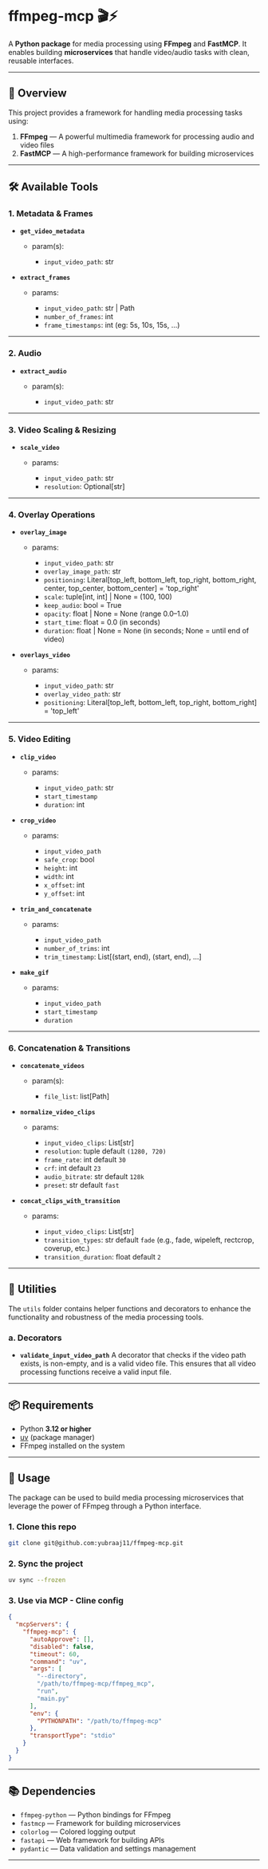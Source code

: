 
# ffmpeg-mcp 🎬⚡

A **Python package** for media processing using **FFmpeg** and **FastMCP**.
It enables building **microservices** that handle video/audio tasks with clean, reusable interfaces.

---

## 📖 Overview

This project provides a framework for handling media processing tasks using:

1. **FFmpeg** — A powerful multimedia framework for processing audio and video files
2. **FastMCP** — A high-performance framework for building microservices

---

## 🛠️ Available Tools

### 1. Metadata & Frames

* **`get_video_metadata`**

  * param(s):

    * `input_video_path`: str

* **`extract_frames`**

  * params:

    * `input_video_path`: str | Path
    * `number_of_frames`: int
    * `frame_timestamps`: int (eg: 5s, 10s, 15s, ...)

---

### 2. Audio

* **`extract_audio`**

  * param(s):

    * `input_video_path`: str

---

### 3. Video Scaling & Resizing

* **`scale_video`**

  * params:

    * `input_video_path`: str
    * `resolution`: Optional\[str]

---

### 4. Overlay Operations

* **`overlay_image`**

  * params:

    * `input_video_path`: str
    * `overlay_image_path`: str
    * `positioning`: Literal\[top\_left, bottom\_left, top\_right, bottom\_right, center, top\_center, bottom\_center] = 'top\_right'
    * `scale`: tuple\[int, int] | None = (100, 100)
    * `keep_audio`: bool = True
    * `opacity`: float | None = None (range 0.0–1.0)
    * `start_time`: float = 0.0 (in seconds)
    * `duration`: float | None = None (in seconds; None = until end of video)

* **`overlays_video`**

  * params:

    * `input_video_path`: str
    * `overlay_video_path`: str
    * `positioning`: Literal\[top\_left, bottom\_left, top\_right, bottom\_right] = 'top\_left'

---

### 5. Video Editing

* **`clip_video`**

  * params:

    * `input_video_path`: str
    * `start_timestamp`
    * `duration`: int

* **`crop_video`**

  * params:

    * `input_video_path`
    * `safe_crop`: bool
    * `height`: int
    * `width`: int
    * `x_offset`: int
    * `y_offset`: int

* **`trim_and_concatenate`**

  * params:

    * `input_video_path`
    * `number_of_trims`: int
    * `trim_timestamp`: List\[(start, end), (start, end), ...]

* **`make_gif`**

  * params:

    * `input_video_path`
    * `start_timestamp`
    * `duration`

---

### 6. Concatenation & Transitions

* **`concatenate_videos`**

  * param(s):

    * `file_list`: list\[Path]

* **`normalize_video_clips`**

  * params:

    * `input_video_clips`: List\[str]
    * `resolution`: tuple default `(1280, 720)`
    * `frame_rate`: int default `30`
    * `crf`: int default `23`
    * `audio_bitrate`: str default `128k`
    * `preset`: str default `fast`

* **`concat_clips_with_transition`**

  * params:

    * `input_video_clips`: List\[str]
    * `transition_types`: str default `fade` (e.g., fade, wipeleft, rectcrop, coverup, etc.)
    * `transition_duration`: float default `2`

---

## 🧰 Utilities

The `utils` folder contains helper functions and decorators to enhance the functionality and robustness of the media processing tools.

### a. Decorators

* **`validate_input_video_path`**
  A decorator that checks if the video path exists, is non-empty, and is a valid video file.
  This ensures that all video processing functions receive a valid input file.

---

## 📦 Requirements

* Python **3.12 or higher**
* [uv](https://docs.astral.sh/uv/) (package manager)
* FFmpeg installed on the system

---

## 🚀 Usage

The package can be used to build media processing microservices that leverage the power of FFmpeg through a Python interface.

### 1. Clone this repo

```bash
git clone git@github.com:yubraaj11/ffmpeg-mcp.git
```

### 2. Sync the project

```bash
uv sync --frozen
```

### 3. Use via MCP - Cline config

```json
{
  "mcpServers": {
    "ffmpeg-mcp": {
      "autoApprove": [],
      "disabled": false,
      "timeout": 60,
      "command": "uv",
      "args": [
        "--directory",
        "/path/to/ffmpeg-mcp/ffmpeg_mcp",
        "run",
        "main.py"
      ],
      "env": {
        "PYTHONPATH": "/path/to/ffmpeg-mcp"
      },
      "transportType": "stdio"
    }
  }
}
```

---

## 📚 Dependencies

* `ffmpeg-python` — Python bindings for FFmpeg
* `fastmcp` — Framework for building microservices
* `colorlog` — Colored logging output
* `fastapi` — Web framework for building APIs
* `pydantic` — Data validation and settings management

---


